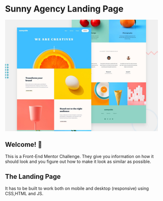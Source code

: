 # Sunny Agency Landing Page

![Design preview for the Sunnyside agency landing page coding challenge](./design/desktop-preview.jpg)

## Welcome! 👋
This is a Front-End Mentor Challenge. They give you information on how it should look and you figure out how to make it look as similar as possible.

## The Landing Page
It has to be built to work both on mobile and desktop (responsive) using CSS,HTML and JS.

